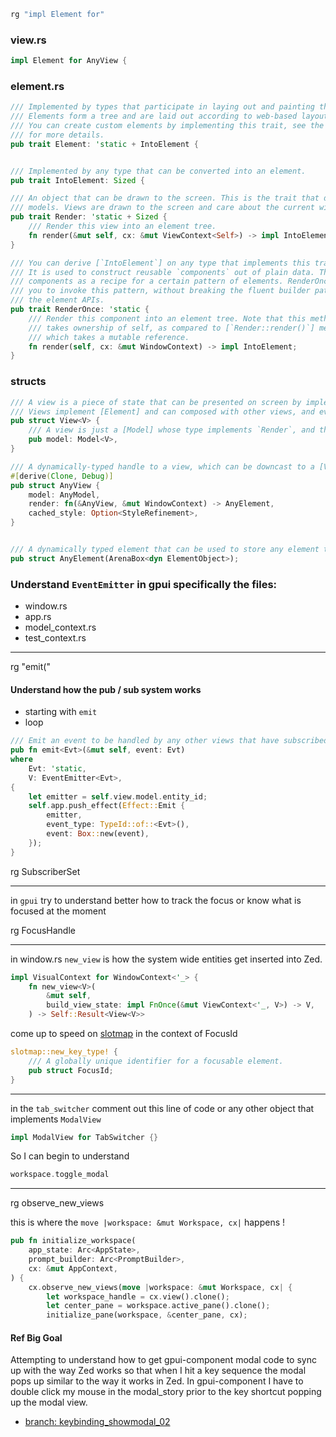
```rust
rg "impl Element for"
```

### view.rs

```rust
impl Element for AnyView {
```

### element.rs

```rust
/// Implemented by types that participate in laying out and painting the contents of a window.
/// Elements form a tree and are laid out according to web-based layout rules, as implemented by Taffy.
/// You can create custom elements by implementing this trait, see the module-level documentation
/// for more details.
pub trait Element: 'static + IntoElement {


/// Implemented by any type that can be converted into an element.
pub trait IntoElement: Sized {

/// An object that can be drawn to the screen. This is the trait that distinguishes `Views` from
/// models. Views are drawn to the screen and care about the current window's state, models are not and do not.
pub trait Render: 'static + Sized {
    /// Render this view into an element tree.
    fn render(&mut self, cx: &mut ViewContext<Self>) -> impl IntoElement;
}

/// You can derive [`IntoElement`] on any type that implements this trait.
/// It is used to construct reusable `components` out of plain data. Think of
/// components as a recipe for a certain pattern of elements. RenderOnce allows
/// you to invoke this pattern, without breaking the fluent builder pattern of
/// the element APIs.
pub trait RenderOnce: 'static {
    /// Render this component into an element tree. Note that this method
    /// takes ownership of self, as compared to [`Render::render()`] method
    /// which takes a mutable reference.
    fn render(self, cx: &mut WindowContext) -> impl IntoElement;
}
```

### structs

```rust
/// A view is a piece of state that can be presented on screen by implementing the [Render] trait.
/// Views implement [Element] and can composed with other views, and every window is created with a root view.
pub struct View<V> {
    /// A view is just a [Model] whose type implements `Render`, and the model is accessible via this field.
    pub model: Model<V>,
}

/// A dynamically-typed handle to a view, which can be downcast to a [View] for a specific type.
#[derive(Clone, Debug)]
pub struct AnyView {
    model: AnyModel,
    render: fn(&AnyView, &mut WindowContext) -> AnyElement,
    cached_style: Option<StyleRefinement>,
}


/// A dynamically typed element that can be used to store any element type.
pub struct AnyElement(ArenaBox<dyn ElementObject>);

```

### Understand `EventEmitter` in gpui specifically the files:

- window.rs
- app.rs
- model_context.rs
- test_context.rs

---

rg "emit\("

#### Understand how the pub / sub system works

- starting with `emit`
- loop

```rust
/// Emit an event to be handled by any other views that have subscribed via [ViewContext::subscribe].
pub fn emit<Evt>(&mut self, event: Evt)
where
    Evt: 'static,
    V: EventEmitter<Evt>,
{
    let emitter = self.view.model.entity_id;
    self.app.push_effect(Effect::Emit {
        emitter,
        event_type: TypeId::of::<Evt>(),
        event: Box::new(event),
    });
}
```

rg SubscriberSet

---

in `gpui` try to understand better how to track the focus or know what is focused at the moment

rg FocusHandle

---

in window.rs `new_view` is how the system wide entities get inserted into Zed.

```rust
impl VisualContext for WindowContext<'_> {
    fn new_view<V>(
        &mut self,
        build_view_state: impl FnOnce(&mut ViewContext<'_, V>) -> V,
    ) -> Self::Result<View<V>>
```

come up to speed on [slotmap](https://docs.rs/slotmap/1.0.7/slotmap/) in the context of FocusId

```rust
slotmap::new_key_type! {
    /// A globally unique identifier for a focusable element.
    pub struct FocusId;
}
```

---

in the `tab_switcher` comment out this line of code or any other object that implements `ModalView`

```rust
impl ModalView for TabSwitcher {}
```

So I can begin to understand

```rust
workspace.toggle_modal
```

---

rg observe_new_views

this is where the `move |workspace: &mut Workspace, cx|` happens !

```rust
pub fn initialize_workspace(
    app_state: Arc<AppState>,
    prompt_builder: Arc<PromptBuilder>,
    cx: &mut AppContext,
) {
    cx.observe_new_views(move |workspace: &mut Workspace, cx| {
        let workspace_handle = cx.view().clone();
        let center_pane = workspace.active_pane().clone();
        initialize_pane(workspace, &center_pane, cx);
```

#### Ref Big Goal

Attempting to understand how to get gpui-component modal code to sync up with the way Zed works
so that when I hit a key sequence the modal pops up similar to the way it works in Zed.
In gpui-component I have to double click my mouse in the modal_story prior to the key shortcut
popping up the modal view.

- [branch: keybinding_showmodal_02](https://github.com/stormasm/gpui-component/tree/keybinding_showmodal_02)
